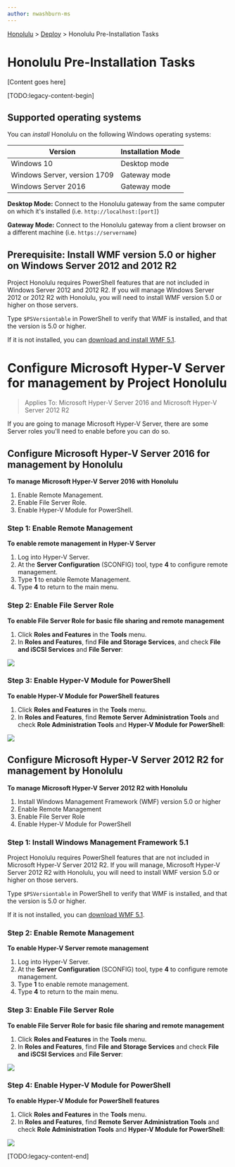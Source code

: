 ```yaml
---
author: nwashburn-ms
---
```


<a href="../overview.md">Honolulu</a> > <a href="../overview.md">Deploy</a> > Honolulu Pre-Installation Tasks

# Honolulu Pre-Installation Tasks

[Content goes here]

[TODO:legacy-content-begin]

## Supported operating systems ##

You can *install* Honolulu on the following Windows operating systems:

| **Version** | **Installation Mode** |
|-------------|-----------------------|
|Windows 10   | Desktop mode |
|Windows Server, version 1709 | Gateway mode |
|Windows Server 2016 | Gateway mode |

**Desktop Mode:** Connect to the Honolulu gateway from the same computer on which it's installed (i.e. `http://localhost:[port]`)

**Gateway Mode:** Connect to the Honolulu  gateway from a client browser on a different machine (i.e. `https://servername`)

## Prerequisite: Install WMF version 5.0 or higher on Windows Server 2012 and 2012 R2 ##

Project Honolulu requires PowerShell features that are not included in Windows Server 2012 and 2012 R2. If you will manage Windows Server 2012 or 2012 R2 with Honolulu, you will need to install WMF version 5.0 or higher on those servers. 

Type `$PSVersiontable` in PowerShell to verify that WMF is installed,
and that the version is 5.0 or higher. 

If it is not installed, you can [download and install WMF 5.1](https://www.microsoft.com/en-us/download/details.aspx?id=54616).

# Configure Microsoft Hyper-V Server for management by Project Honolulu

>Applies To: Microsoft Hyper-V Server 2016 and Microsoft Hyper-V Server 2012 R2

If you are going to manage Microsoft Hyper-V Server, there are some Server roles you'll need to enable before you can do so.

## Configure Microsoft Hyper-V Server 2016 for management by Honolulu

**To manage Microsoft Hyper-V Server 2016 with Honolulu**

1. Enable Remote Management.
2. Enable File Server Role.
3. Enable Hyper-V Module for PowerShell.

### Step 1: Enable Remote Management

**To enable remote management in Hyper-V Server**

1. Log into Hyper-V Server.
2. At the **Server Configuration** (SCONFIG) tool, type **4** to configure remote management.
3. Type **1** to enable Remote Management.
4. Type **4** to return to the main menu.

### Step 2: Enable File Server Role

**To enable File Server Role for basic file sharing and remote management**

1.  Click **Roles and Features** in the **Tools** menu.
2.  In **Roles and Features**, find **File and Storage Services**, and check **File and iSCSI Services** and **File Server**:

![](../media/honolulu/c6c30b812d96afcc1edcdb6f52f0e13c.png)

### Step 3: Enable Hyper-V Module for PowerShell ##

**To enable Hyper-V Module for PowerShell features**

1.  Click **Roles and Features** in the **Tools** menu.
2.  In **Roles and Features**, find **Remote Server Administration Tools** and check **Role Administration Tools** and **Hyper-V Module for PowerShell**:

![](../media/honolulu/7ab0999602b7083733525bd0c1ba2747.png)

## Configure Microsoft Hyper-V Server 2012 R2 for management by Honolulu 

**To manage Microsoft Hyper-V Server 2012 R2 with Honolulu**

1. Install Windows Management Framework (WMF) version 5.0 or higher
2. Enable Remote Management
3. Enable File Server Role
4. Enable Hyper-V Module for PowerShell

### Step 1: Install Windows Management Framework 5.1 ##

Project Honolulu requires PowerShell features that are not included in Microsoft Hyper-V Server 2012 R2. If you  will manage, Microsoft Hyper-V Server 2012 R2 with Honolulu, you will need to install WMF version 5.0 or higher on those servers.

Type `$PSVersiontable` in PowerShell to verify that WMF is installed,
and that the version is 5.0 or higher. 

If it is not installed, you can [download WMF 5.1](https://www.microsoft.com/en-us/download/details.aspx?id=54616).

### Step 2: Enable Remote Management 

**To enable Hyper-V Server remote management**

1. Log into Hyper-V Server.
2. At the **Server Configuration** (SCONFIG) tool, type **4** to configure remote management.
3. Type **1** to enable remote management.
4. Type **4** to return to the main menu.

### Step 3: Enable File Server Role

**To enable File Server Role for basic file sharing and remote management**

1.  Click **Roles and Features** in the **Tools** menu.
2.  In **Roles and Features**, find **File and Storage Services** and check **File and iSCSI Services** and **File Server**:

![](../media/honolulu/c6c30b812d96afcc1edcdb6f52f0e13c.png)

### Step 4: Enable Hyper-V Module for PowerShell ##

**To enable Hyper-V Module for PowerShell features**

1.  Click **Roles and Features** in the **Tools** menu.
2.  In **Roles and Features**, find **Remote Server Administration Tools** and check **Role Administration Tools** and **Hyper-V Module for PowerShell**:

![](../media/honolulu/7ab0999602b7083733525bd0c1ba2747.png)

[TODO:legacy-content-end]
